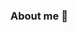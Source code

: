 ### About me 👋

<!--
**anjanaanju1231/anjanaanju1231** is a ✨ _special_ ✨ repository because its `README.md` (this file) appears on your GitHub profile.

Here are some ideas to get you started:

- 🔭 I’m currently studying In VJEC...
- 🌱 I’m currently learning btech in CEBS...
- 💬 Ask me about ANYTHING...
-->
